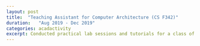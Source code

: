```yaml
---
layout: post
title:  "Teaching Assistant for Computer Architecture (CS F342)"
duration:   "Aug 2019 - Dec 2019"
categories: acadactivity
excerpt: Conducted practical lab sessions and tutorials for a class of 300 students with a team of 15 TAs.
---
```

